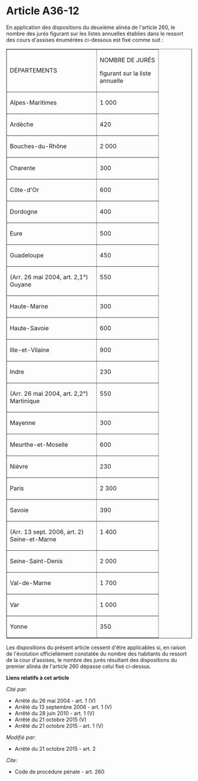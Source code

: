 # Article A36-12

En application des dispositions du deuxième alinéa de l'article 260, le nombre des jurés figurant sur les listes annuelles
établies dans le ressort des cours d'assises énumérées ci-dessous est fixé comme suit : 

<table align="center" border="1" cellpadding="0" cellspacing="0" width="378">
  <tbody>
    <tr>
      <td width="227">

DÉPARTEMENTS 

</td>
      <td width="151">

NOMBRE DE JURÉS 

figurant sur la liste annuelle 

</td>
    </tr>
    <tr>
      <td valign="top" width="227">

Alpes-Maritimes 

</td>
      <td valign="top" width="151">

1 000 

</td>
    </tr>
    <tr>
      <td valign="top" width="227">

Ardèche 

</td>
      <td valign="top" width="151">

420 

</td>
    </tr>
    <tr>
      <td valign="top" width="227">

Bouches-du-Rhône 

</td>
      <td valign="top" width="151">

2 000 

</td>
    </tr>
    <tr>
      <td valign="top" width="227">

Charente 

</td>
      <td valign="top" width="151">

300 

</td>
    </tr>
    <tr>
      <td valign="top" width="227">

Côte-d'Or 

</td>
      <td valign="top" width="151">

600 

</td>
    </tr>
    <tr>
      <td valign="top" width="227">

Dordogne 

</td>
      <td valign="top" width="151">

400 

</td>
    </tr>
    <tr>
      <td valign="top" width="227">

Eure 

</td>
      <td valign="top" width="151">

500 

</td>
    </tr>
    <tr>
      <td valign="top" width="227">

Guadeloupe 

</td>
      <td valign="top" width="151">

450 

</td>
    </tr>
    <tr>
      <td valign="top" width="227">

(Arr. 26 mai 2004, art. 2,1°) Guyane 

</td>
      <td valign="top" width="151">

550

</td>
    </tr>
    <tr>
      <td valign="top" width="227">

Haute-Marne 

</td>
      <td valign="top" width="151">

300 

</td>
    </tr>
    <tr>
      <td valign="top" width="227">

Haute-Savoie 

</td>
      <td valign="top" width="151">

600 

</td>
    </tr>
    <tr>
      <td valign="top" width="227">

Ille-et-Vilaine 

</td>
      <td valign="top" width="151">

900 

</td>
    </tr>
    <tr>
      <td valign="top" width="227">

Indre 

</td>
      <td valign="top" width="151">

230 

</td>
    </tr>
    <tr>
      <td valign="top" width="227">

(Arr. 26 mai 2004, art. 2,2°) Martinique 

</td>
      <td valign="top" width="151">

550 

</td>
    </tr>
    <tr>
      <td valign="top" width="227">

Mayenne 

</td>
      <td valign="top" width="151">

300 

</td>
    </tr>
    <tr>
      <td>Meurthe-et-Moselle </td>
      <td>

600 

</td>
    </tr>
    <tr>
      <td valign="top" width="227">

Nièvre 

</td>
      <td valign="top" width="151">

230 

</td>
    </tr>
    <tr>
      <td valign="top" width="227">

Paris 

</td>
      <td valign="top" width="151">

2 300 

</td>
    </tr>
    <tr>
      <td valign="top" width="227">

Savoie 

</td>
      <td valign="top" width="151">

390 

</td>
    </tr>
    <tr>
      <td valign="top" width="227">

(Arr. 13 sept. 2006, art. 2) Seine-et-Marne 

</td>
      <td valign="top" width="151">

1 400 

</td>
    </tr>
    <tr>
      <td valign="top" width="227">

Seine-Saint-Denis 

</td>
      <td valign="top" width="151">

2 000 

</td>
    </tr>
    <tr>
      <td valign="top" width="227">

Val-de-Marne 

</td>
      <td valign="top" width="151">

1 700 

</td>
    </tr>
    <tr>
      <td valign="top" width="227">

Var 

</td>
      <td valign="top" width="151">

1 000 

</td>
    </tr>
    <tr>
      <td valign="top" width="227">

Yonne 

</td>
      <td valign="top" width="151">

350 

</td>
    </tr>
  </tbody>
</table>

Les dispositions du présent article cessent d'être applicables si, en raison de l'évolution officiellement constatée du
nombre des habitants du ressort de la cour d'assises, le nombre des jurés résultant des dispositions du premier alinéa de
l'article 260 dépasse celui fixé ci-dessus.

**Liens relatifs à cet article**

_Cité par_:

  - Arrêté du 26 mai 2004 - art. 1 (V)
  - Arrêté du 13 septembre 2006 - art. 1 (V)
  - Arrêté du 28 juin 2010 - art. 1 (V)
  - Arrêté du 21 octobre 2015 (V)
  - Arrêté du 21 octobre 2015 - art. 1 (V)

_Modifié par_:

  - Arrêté du 21 octobre 2015 - art. 2

_Cite_:

  - Code de procédure pénale - art. 260
